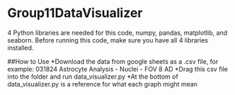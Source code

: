 # Group11DataVisualizer

4 Python libraries are needed for this code, numpy, pandas, matplotlib, and seaborn.
Before running this code, make sure you have all 4 libraries installed.

##How to Use
*Download the data from google sheets as a .csv file, for example: 031824 Astrocyte Analysis - Nuclei - FOV 8 AD
*Drag this csv file into the folder and run data_visualizer.py
*At the bottom of data_visualizer.py is a reference for what each graph might mean
